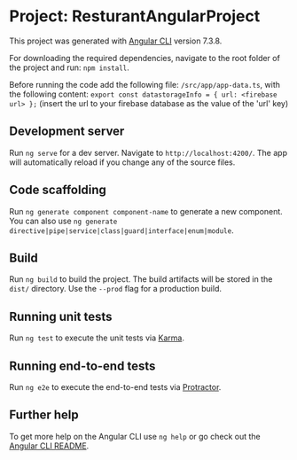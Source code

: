 # Project: ResturantAngularProject

This project was generated with [Angular CLI](https://github.com/angular/angular-cli) version 7.3.8.

For downloading the required dependencies, navigate to the root folder of the project and run: `npm install`.

Before running the code add the following file: `/src/app/app-data.ts`, with the following content:
`
export const datastorageInfo = {
    url: <firebase url>
};
`
(insert the url to your firebase database as the value of the 'url' key)

## Development server

Run `ng serve` for a dev server. Navigate to `http://localhost:4200/`. The app will automatically reload if you change any of the source files.

## Code scaffolding

Run `ng generate component component-name` to generate a new component. You can also use `ng generate directive|pipe|service|class|guard|interface|enum|module`.

## Build

Run `ng build` to build the project. The build artifacts will be stored in the `dist/` directory. Use the `--prod` flag for a production build.

## Running unit tests

Run `ng test` to execute the unit tests via [Karma](https://karma-runner.github.io).

## Running end-to-end tests

Run `ng e2e` to execute the end-to-end tests via [Protractor](http://www.protractortest.org/).

## Further help

To get more help on the Angular CLI use `ng help` or go check out the [Angular CLI README](https://github.com/angular/angular-cli/blob/master/README.md).
